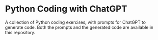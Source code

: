 # Python Coding with ChatGPT

A collection of Python coding exercises, with prompts for ChatGPT to generate code.
Both the prompts and the generated code are available in this repository.